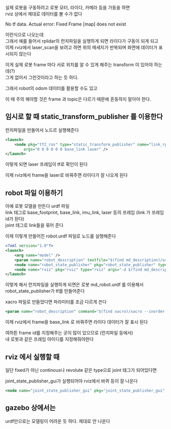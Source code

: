 실제 로봇을 구동하려고 로봇 모터, 라이다, 카메라 등을 가동을 하면  
rviz 상에서 제대로 데이터를 볼 수가 없다  

No tf data.  Actual error: Fixed Frame [map] does not exist   

이런식으로 나오는데  
그래서 예를 들어서 rplidar의 런치파일을 실행하게 되면 라이다가 구동이 되게 되고   
이제 rviz에서 laser_scan을 보려고 하면 위의 메세지가 반복되며 화면에 데이터가 표시되지 않는다  

이게 실제 로봇 frame 마다 서로 위치를 알 수 있게 해주는 transform 이 있어야 하는데(?)  
그게 없어서 그런것이라고 하는 듯 하다.  

그래서 robot의 odom 데이터를 활용할 수도 있고   

이 때 주의 해야할 것은 frame 과 topic은 다르기 때문에 혼동하지 말아야 한다. 


## 임시로 할 때 static_transform_publisher 를 이용한다   
런치파일을 만들어서 노드르 실행해준다 
```xml
<launch>
    <node pkg="tf2_ros" type="static_transform_publisher" name="link_rplidar_tf" output="screen"
        args="0 0 0 0 0 0 base_link laser" />
</launch>
```

이렇게 되면 laser 프레임이 tf로 확인이 된다  

이제 rviz에서 frame을 laser로 바꿔주면 라이다가 잘 나오게 된다  

## robot 파일 이용하기  
아예 로봇 모델을 만든다  urdf 파일   
link 태그로 base_footprint, base_link, imu_link, laser  등의 프레임 (link 가 프레임 id가 된다)  
joint 태그로 link들을 묶어 준다   

이제 이렇게 만들어진 robot.urdf 파일로 노드를 실행해준다   

```xml
<?xml version="1.0"?>
<launch>
    <arg name="model" />
    <param name="robot_description" textfile="$(find md_description)/urdf/md_robot.urdf" />
    <node name="robot_state_publisher" pkg="robot_state_publisher" type="robot_state_publisher"/>
    <node name="rviz" pkg="rviz" type="rviz" args="-d $(find md_description)/urdf.rviz" required="true"/>
</launch>
```

이렇게 해서 런치파일을 실행하게 되면은 로봇 md_robot.urdf 를 이용해서 robot_state_publisher가 tf를 만들어준다

xacro 파일로 만들었다면 파라미터를 조금 다르게 쓴다
```xml
<param name="robot_description" command="$(find xacro)/xacro --inorder '$(find md_description)/urdf/md_v100_with_gps.xacro'" />
```

이제 rviz에서 frame을 base_link 로 바꿔주면 라이다 데이터가 잘 표시 된다 


여하튼 frame id를 지정해주는 곳이 많이 있으므로 (런치파일 등에서)  
내 로봇과 같은 프레임 아이디를 지정해줘야한다  


## rviz 에서 실행할 때
일단 fixed가 아닌 continous나 revolute 같은 type으로 joint 태그가 되어있다면  

joint_state_publisher_gui가 실행되어야 rviz에서 바퀴 등이 잘 나온다 
```xml
<node name="joint_state_publisher_gui" pkg="joint_state_publisher_gui" type="joint_state_publisher_gui" />
```


## gazebo 상에서는 
urdf만으로는 모델링이 어려운 듯 하다.   제대로 안 나온다 

